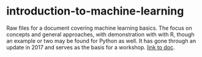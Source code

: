 # introduction-to-machine-learning

Raw files for a document covering machine learning basics.  The focus on concepts and general approaches, with demonstration with with R, though an example or two may be found for Python as well.  It has gone through an update in 2017 and serves as the basis for a workshop. [link to doc](http://m-clark.github.io/docs/machine_learning/).
